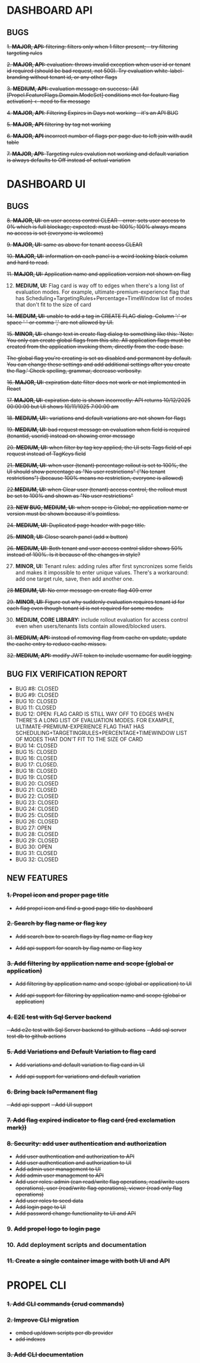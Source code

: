 
# DASHBOARD API
## BUGS

~~1.  **MAJOR, API:** filtering: filters only when 1 filter present; - try filtering targeting rules~~

~~2.  **MAJOR, API:** evaluation: throws invalid exception when user id or tenant id required (should be bad request, not 500).  Try evaluation white-label-branding without tenant id, or any other flags~~

~~3.  **MEDIUM, API:** evaluation message on success: (All [Propel.FeatureFlags.Domain.ModeSet] conditions met for feature flag activation) <- need to fix message~~

~~4. **MAJOR, API**: Filtering Expires in Days not working - it's an API BUG~~

~~5. **MAJOR, API** filtering by tag not working~~

~~6. **MAJOR, API** incorrect number of flags per page due to left join with audit table~~

~~7.  **MAJOR, API:** Targeting rules evalution not working and default variation is always defaults to Off instead of actual variation~~


# DASHBOARD UI 
## BUGS

~~8. **MAJOR, UI:** on user access control CLEAR - error: sets user access to 0% which is full blockage; expected: must be 100%; 100% always means no access is set (everyone is welcome)~~

~~9.  **MAJOR, UI:** same as above for tenant access CLEAR~~

~~10.  **MAJOR, UI:** information on each panel is a weird looking black column and hard to read.~~

~~11.  **MAJOR, UI:** Application name and application version not shown on flag~~

12.  **MEDIUM, UI:** Flag card is way off to edges when there's a long list of evaluation modes. For example, ultimate-premium-experience flag that has Scheduling+TargetingRules+Percentage+TimeWindow list of modes that don't fit to the size of card

~~14. **MEDUM, UI:** unable to add a tag in CREATE FLAG dialog. Column ':' or space ' ' or comma ',' are not allowed by UI.~~

~~15. **MINOR, UI:** change text in create flag dialog to something like this: 'Note: You only can create global flags from this site. All application flags must be created from the application invoking them, directly from the code base.~~

~~The global flag you're creating is set as disabled and permanent by default. You can change these settings and add additional settings after you create the flag.' Check spelling, grammar, decrease verbosity.~~

~~16. **MAJOR, UI:** expiration date filter does not work or not implemented in React~~

~~17. **MAJOR, UI:** expiration date is shown incorrectly: API returns 10/12/2025 00:00:00 but UI shows 10/11/1025 7:00:00 am~~

~~18. **MEDIUM, UI:**: variations and default variations are not shown for flag~~s

~~19. **MEDIUM, UI:** bad request message on evaluation when field is required (tenantid, userid) instead on showing error message~~
	
~~20. **MEDIUM, UI:** when filter by tag key applied, the UI sets Tags field of api request instead of TagKeys field~~

~~21. **MEDIUM, UI:** when user (tenant) percentage rollout is set to 100%, the UI should show percentage as "No user restrictions" ("No tenant restrictions") (because 100% means no restriction, everyone is allowed)~~

~~22.**MEDIUM, UI:** when Clear user (tenant) access control, the rollout must be set to 100% and shown as "No user restrictions"~~

~~23. **NEW BUG, MEDIUM, UI:** when scope is Global, no application name or version must be shown because it's pointless.~~

~~24. **MEDIUM, UI:** Duplicated page header with page title.~~

~~25. **MINOR, UI:** Close search panel (add x button)~~
	
~~26. **MEDIUM, UI:** Both tenant and user access control slider shows 50% instead of 100%. Is it because of the changes in style?~~

27. **MINOR, UI:** Tenant rules: adding rules after first syncronizes some fields and makes it impossible to enter unique values. There's a workaround: add one target rule, save, then add another one.

~~28 **MEDIUM, UI:** No error message on create flag 409 error~~

~~29. **MINOR, UI:** Figure out why suddenly evaluation requires tenant id for each flag even though tenant id is not required for some modes.~~

30. **MEDIUM, CORE LIBRARY:** include rollout evaluation for access control even when users/tenants lists contain allowed/blocked users.
	
~~31. **MEDIUM, API:** instead of removing flag from cache on update, update the cache entry to reduce cache misses.~~

~~32. **MEDIUM, API:** modify JWT token to include username for audit logging.~~
	
## BUG FIX VERIFICATION REPORT

- BUG #8: CLOSED
- BUG #9: CLOSED
- BUG 10: CLOSED
- BUG 11: CLOSED
- BUG 12: OPEN: FLAG CARD IS STILL WAY OFF TO EDGES WHEN THERE'S A LONG LIST OF EVALUATION MODES. FOR EXAMPLE, ULTIMATE-PREMIUM-EXPERIENCE FLAG THAT HAS SCHEDULING+TARGETINGRULES+PERCENTAGE+TIMEWINDOW LIST OF MODES THAT DON'T FIT TO THE SIZE OF CARD
- BUG 14: CLOSED
- BUG 15: CLOSED
- BUG 16: CLOSED
- BUG 17: CLOSED. 
- BUG 18: CLOSED
- BUG 19: CLOSED
- BUG 20: CLOSED
- BUG 21: CLOSED
- BUG 22: CLOSED
- BUG 23: CLOSED
- BUG 24: CLOSED
- BUG 25: CLOSED
- BUG 26: CLOSED
- BUG 27: OPEN
- BUG 28: CLOSED
- BUG 29: CLOSED
- BUG 30: OPEN
- BUG 31: CLOSED
- BUG 32: CLOSED

## NEW FEATURES

### ~~1. Propel icon and proper page title~~

- ~~Add propel icon and find a good page title to dashboard~~

### ~~2. Search by flag name or flag key~~

- ~~Add search box to search flags by flag name or flag key~~

- ~~Add api support for search by flag name or flag key~~

### ~~3. Add filtering by application name and scope (global or application)~~
- ~~Add filtering by application name and scope (global or application) to UI~~

- ~~Add api support for filtering by application name and scope (global or application)~~

### ~~4. E2E test with Sql Server backend~~
~~- Add e2e test with Sql Server backend to github actions~~
~~- Add sql server test db to github actions~~

### ~~5. Add Variations and Default Variation to flag card~~
- ~~Add variations and default variation to flag card in UI~~

- ~~Add api support for variations and default variation~~

### ~~6. Bring back IsPermanent flag~~
~~- Add api support~~
~~- Add UI support~~

### ~~7. Add flag expired indicator to flag card (red exclamation mark))~~

### ~~8. Security: add user authentication and authorization~~
- ~~Add user authentication and authorization to API~~
- ~~Add user authentication and authorization to UI~~
- ~~Add admin user management to UI~~
- ~~Add admin user management to API~~
- ~~Add user roles: admin (can read/write flag operations, read/write users operations), user (read/write flag operations), viewer (read only flag operations)~~
- ~~Add user roles to seed data~~
- ~~Add login page to UI~~
- ~~Add password change functionality to UI and API~~

### 9. ~~Add propel logo to login page~~

### 10. Add deployment scripts and documentation

### ~~11. Create a single container image with both UI and API~~



# PROPEL CLI

### ~~1. Add CLI commands (crud commands)~~

### ~~2. Improve CLI migration~~
- ~~embed up/down scripts per db provider~~
- ~~add indexes~~

### ~~3. Add CLI documentation~~

